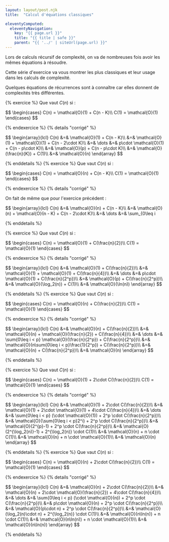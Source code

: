 ```yaml
---
layout: layout/post.njk 
title:  "Calcul d'équations classiques"

eleventyComputed:
  eleventyNavigation:
    key: "{{ page.url }}"
    title: "{{ title | safe }}"
    parent: "{{ '../' | siteUrl(page.url) }}"
---
```


Lors de calculs récursif de complexité, on va de nombreuses fois avoir les mêmes équations à résoudre.

Cette série d'exercice va vous montrer les plus classiques et leur usage dans les calculs de complexité.

Quelques équations de récurrences sont à connaître car elles donnent de complexités très différentes.

{% exercice %}
Que vaut $C(n)$ si :

<div>
$$
\begin{cases}
C(n) = \mathcal{O}(1) + C(n - K)\\
C(1) = \mathcal{O}(1)
\end{cases}
$$
</div>

{% endexercice %}
{% details "corrigé" %}

<div>
$$
\begin{array}{lcl}
C(n) &=& \mathcal{O}(1) + C(n - K)\\
     &=& \mathcal{O}(1) + \mathcal{O}(1) + C(n - 2\cdot K)\\
     &=& \dots
     &=& p\cdot \mathcal{O}(1) + C(n - p\cdot K)\\
     &=& \mathcal{O}(p) + C(n - p\cdot K)\\
     &=& \mathcal{O}(\frac{n}{K}) + C(1)\\
     &=& \mathcal{O}(n)
\end{array}
$$
</div>

{% enddetails %}
{% exercice %}
Que vaut $C(n)$ si :

<div>
$$
\begin{cases}
C(n) = \mathcal{O}(n) + C(n - K)\\
C(1) = \mathcal{O}(1)
\end{cases}
$$
</div>

{% endexercice %}
{% details "corrigé" %}

On fait de même que pour l'exercice précédent :

<div>
$$
\begin{array}{lcl}
C(n) &=& \mathcal{O}(n) + C(n - K)\\
     &=& \mathcal{O}(n) + \mathcal{O}(n - K) + C(n - 2\cdot K)\\
     &=& \dots
     &=& \sum_{0\leq i <p} \mathcal{O}(n - iK) + C(n - p\cdot K)\\
     &=& \mathcal{O}(n\cdot p- K\sum_{0\leq i <p} i) + C(n - p\cdot K)\\
     &=& \mathcal{O}(n\cdot p- K\frac{p(p-1)}{2}) + C(n - p\cdot K)\\
     &=& \mathcal{O}(n\cdot p) +\mathcal{O}(p^{2}) + C(n - p\cdot K)\\
     &=& \mathcal{O}(n\cdot \frac{n}{K}) +\mathcal{O}((\frac{n}{K})^{2}) + C(1)\\
     &=& \mathcal{O}(n^2)
\end{array}
$$
</div>

{% enddetails %}

{% exercice %}
Que vaut $C(n)$ si :

<div>
$$
\begin{cases}
C(n) = \mathcal{O}(1) + C(\frac{n}{2})\\
C(1) = \mathcal{O}(1)
\end{cases}
$$
</div>

{% endexercice %}
{% details "corrigé" %}

<div>
$$
\begin{array}{lcl}
C(n) &=& \mathcal{O}(1) + C(\frac{n}{2})\\
     &=& \mathcal{O}(1) + \mathcal{O}(1) + C(\frac{n}{4})\\
     &=& \dots
     &=& p\cdot \mathcal{O}(1) + C(\frac{n}{2^p})\\
     &=& \mathcal{O}(p) + C(\frac{n}{2^p})\\
     &=& \mathcal{O}(\log_2(n)) + C(1)\\
     &=& \mathcal{O}(\ln(n))
\end{array}
$$
</div>

{% enddetails %}
{% exercice %}
Que vaut $C(n)$ si :

<div>
$$
\begin{cases}
C(n) = \mathcal{O}(n) + C(\frac{n}{2})\\
C(1) = \mathcal{O}(1)
\end{cases}
$$
</div>

{% endexercice %}
{% details "corrigé" %}

<div>
$$
\begin{array}{lcl}
C(n) &=& \mathcal{O}(n) + C(\frac{n}{2})\\
     &=& \mathcal{O}(n) + \mathcal{O}(\frac{n}{2}) + C(\frac{n}{4})\\
     &=& \dots
     &=& \sum{0\leq i < p} \mathcal{O}(\frac{n}{2^p}) + C(\frac{n}{2^p})\\
     &=& \mathcal{O}(n\sum{0\leq i < p}\frac{1}{2^p}) + C(\frac{n}{2^p})\\
     &=& \mathcal{O}(n) + C(\frac{n}{2^p})\\
     &=& \mathcal{O}(n)
\end{array}
$$
</div>

{% enddetails %}

{% exercice %}
Que vaut $C(n)$ si :

<div>
$$
\begin{cases}
C(n) = \mathcal{O}(1) + 2\cdot C(\frac{n}{2})\\
C(1) = \mathcal{O}(1)
\end{cases}
$$
</div>

{% endexercice %}
{% details "corrigé" %}

<div>
$$
\begin{array}{lcl}
C(n) &=& \mathcal{O}(1) + 2\cdot C(\frac{n}{2})\\
     &=& \mathcal{O}(1) + 2\cdot \mathcal{O}(1) + 4\cdot C(\frac{n}{4})\\
     &=& \dots
     &=& \sum{0\leq i < p} (\cdot \mathcal{O}(1)) + 2^p \cdot C(\frac{n}{2^p})\\
     &=& \mathcal{O}(\sum{0\leq i < p}2^i) + 2^p \cdot C(\frac{n}{2^p})\\
     &=& \mathcal{O}(2^{p}-1) + 2^p \cdot C(\frac{n}{2^p})\\
     &=& \mathcal{O}(2^{\log_2(n)}-1) + 2^{\log_2(n)} \cdot C(1)\\
     &=& \mathcal{O}(n) + n \cdot C(1)\\
     &=& \mathcal{O}(n) + n \cdot \mathcal{O}(1)\\
     &=& \mathcal{O}(n)
\end{array}
$$
</div>

{% enddetails %}
{% exercice %}
Que vaut $C(n)$ si :

<div>
$$
\begin{cases}
C(n) = \mathcal{O}(n) + 2\cdot C(\frac{n}{2})\\
C(1) = \mathcal{O}(1)
\end{cases}
$$
</div>

{% endexercice %}
{% details "corrigé" %}

<div>
$$
\begin{array}{lcl}
C(n) &=& \mathcal{O}(n) + 2\cdot C(\frac{n}{2})\\
     &=& \mathcal{O}(n) + 2\cdot \mathcal{O}(\frac{n}{2}) + 4\cdot C(\frac{n}{4})\\
     &=& \dots
     &=& \sum{0\leq i < p} (\cdot \mathcal{O}(n)) + 2^p \cdot C(\frac{n}{2^p})\\
     &=& p\cdot \mathcal{O}(n) + 2^p \cdot C(\frac{n}{2^p})\\
     &=& \mathcal{O}(p\cdot n) + 2^p \cdot C(\frac{n}{2^p})\\
     &=& \mathcal{O}(\log_2(n)\cdot n) + 2^{\log_2(n)} \cdot C(1)\\
     &=& \mathcal{O}(n\ln(n)) + n \cdot C(1)\\
     &=& \mathcal{O}(n\ln(n)) + n \cdot \mathcal{O}(1)\\
     &=& \mathcal{O}(n\ln(n))
\end{array}
$$
</div>

{% enddetails %}
